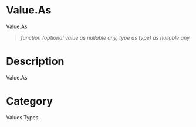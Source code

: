 ﻿# Value.As
Value.As
> _function (optional value as nullable any, type as type) as nullable any_
# Description 
Value.As
# Category 
Values.Types
